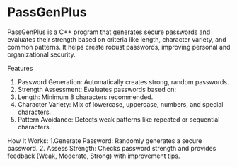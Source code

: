 # PassGenPlus
PassGenPlus is a C++ program that generates secure passwords and evaluates their strength based on criteria like length, character variety, and common patterns. It helps create robust passwords, improving personal and organizational security.

Features
1. Password Generation: Automatically creates strong, random passwords.
2. Strength Assessment: Evaluates passwords based on:
3. Length: Minimum 8 characters recommended.
4. Character Variety: Mix of lowercase, uppercase, numbers, and special characters.
5. Pattern Avoidance: Detects weak patterns like repeated or sequential characters.
   
How It Works:
1.Generate Password: Randomly generates a secure password.
2. Assess Strength: Checks password strength and provides feedback (Weak, Moderate, Strong) with improvement tips.
